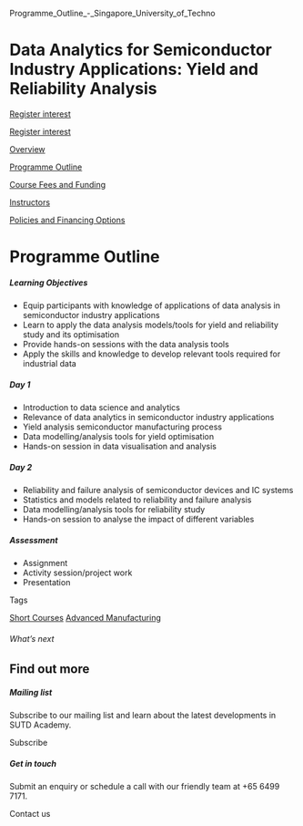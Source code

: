 Programme_Outline_-_Singapore_University_of_Techno



Data Analytics for Semiconductor Industry Applications: Yield and Reliability Analysis
======================================================================================

[Register interest](/admissions/academy/short-courses/short-courses-register-your-interest/?coursename=data-analytics-semiconductor-industry-applications-yield-and-reliability-analysis)

[Register interest](/admissions/academy/short-courses/short-courses-register-your-interest/?coursename=data-analytics-semiconductor-industry-applications-yield-and-reliability-analysis)

[Overview](/course/data-analytics-for-semiconductor-industry-applications-yield-and-reliability-analysis/#tabs)

[Programme Outline](/course/data-analytics-for-semiconductor-industry-applications-yield-and-reliability-analysis/programme-outline/#tabs)

[Course Fees and Funding](/course/data-analytics-for-semiconductor-industry-applications-yield-and-reliability-analysis/course-fees-and-funding/#tabs)

[Instructors](/course/data-analytics-for-semiconductor-industry-applications-yield-and-reliability-analysis/instructors/#tabs)

[Policies and Financing Options](/course/data-analytics-for-semiconductor-industry-applications-yield-and-reliability-analysis/policies-and-financing-options/#tabs)

Programme Outline
=================

##### **Learning Objectives**

* Equip participants with knowledge of applications of data analysis in semiconductor industry applications
* Learn to apply the data analysis models/tools for yield and reliability study and its optimisation
* Provide hands-on sessions with the data analysis tools
* Apply the skills and knowledge to develop relevant tools required for industrial data

##### Day 1

* Introduction to data science and analytics
* Relevance of data analytics in semiconductor industry applications
* Yield analysis semiconductor manufacturing process
* Data modelling/analysis tools for yield optimisation
* ​Hands-on session in data visualisation and analysis

##### Day 2

* Reliability and failure analysis of semiconductor devices and IC systems
* Statistics and models related to reliability and failure analysis
* Data modelling/analysis tools for reliability study
* Hands-on session to analyse the impact of different variables

##### Assessment

* Assignment
* Activity session/project work
* Presentation

Tags

[Short Courses](/admissions/academy/courses-and-modules/?academy-type-course=780)
[Advanced Manufacturing](/admissions/academy/courses-and-modules/?discipline=841)

###### What’s next

Find out more
-------------

##### Mailing list

Subscribe to our mailing list and learn about the latest developments in SUTD Academy.

Subscribe

##### Get in touch

Submit an enquiry or schedule a call with our friendly team at +65 6499 7171.

Contact us

